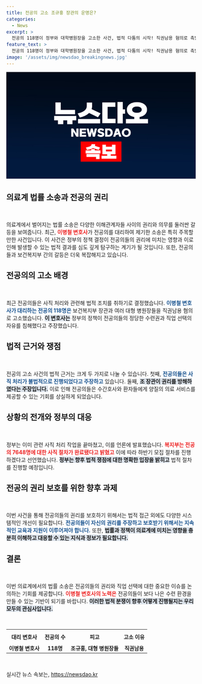 ```yaml
---
title: 전공의 고소 조규홍 장관의 운명은?
categories:
  - News
excerpt: >
  전공의 118명이 정부와 대학병원장을 고소한 사건, 법적 다툼의 시작! 직권남용 혐의로 촉발된 화제의 소송, 의료계의 미래는 어떻게 될까? 클릭으로 진실 속으로!
feature_text: >
  전공의 118명이 정부와 대학병원장을 고소한 사건, 법적 다툼의 시작! 직권남용 혐의로 촉발된 화제의 소송, 의료계의 미래는 어떻게 될까? 클릭으로 진실 속으로!
image: '/assets/img/newsdao_breakingnews.jpg'
---
```


<p><img src="/assets/img/newsdao_breakingnews.jpg" alt="ontimetimes 속보" /></p>

<h2 data-ke-size="size26">의료계 법률 소송과 전공의 권리</h2>

<p data-ke-size="size16">&nbsp;</p>

<p>의료계에서 벌어지는 법률 소송은 다양한 이해관계자들 사이의 권리와 의무를 둘러싼 갈등을 보여줍니다. 최근, <b><span style="color: #ee2323;">이병철 변호사</span></b>가 전공의를 대리하여 제기한 소송은 특히 주목할 만한 사건입니다. 이 사건은 정부의 정책 결정이 전공의들의 권리에 미치는 영향과 이로 인해 발생할 수 있는 법적 결과를 심도 깊게 탐구하는 계기가 될 것입니다. 또한, 전공의들과 보건복지부 간의 갈등은 더욱 복잡해지고 있습니다. </p>

<h2 data-ke-size="size26">전공의의 고소 배경</h2>

<p data-ke-size="size16">&nbsp;</p>

<p>최근 전공의들은 사직 처리와 관련해 법적 조치를 취하기로 결정했습니다. <b><span style="color: #1a5490;">이병철 변호사가 대리하는 전공의 118명은</span></b> 보건복지부 장관과 여러 대형 병원장들을 직권남용 혐의로 고소했습니다. <b><span style="background-color: #21538527;">이 변호사는</span></b> 정부의 정책이 전공의들의 정당한 수련권과 직업 선택의 자유를 침해했다고 주장했습니다. </p>

<h2 data-ke-size="size26">법적 근거와 쟁점</h2>

<p data-ke-size="size16">&nbsp;</p>

<p>전공의 고소 사건의 법적 근거는 크게 두 가지로 나눌 수 있습니다. 첫째, <b><span style="color: #1a5490;">전공의들은 사직 처리가 불법적으로 진행되었다고 주장하고</span></b> 있습니다. 둘째, <b><span style="background-color: #21538527;">조 장관이 권리를 방해하였다는 주장입니다.</span></b> 이로 인해 전공의들은 수간호사와 환자들에게 양질의 의료 서비스를 제공할 수 있는 기회를 상실하게 되었습니다. </p>

<h2 data-ke-size="size26">상황의 전개와 정부의 대응</h2>

<p data-ke-size="size16">&nbsp;</p>

<p>정부는 이미 관련 사직 처리 작업을 끝마쳤고, 이를 언론에 발표했습니다. <b><span style="color: #ee2323;">복지부는 전공의 7648명에 대한 사직 절차가 완료됐다고 밝혔고</span></b> 이에 따라 하반기 모집 절차를 진행하겠다고 선언했습니다. <b><span style="background-color: #21538527;">정부는 향후 법적 쟁점에 대한 명확한 입장을 밝히고</span></b> 법적 절차를 진행할 예정입니다. </p>

<h2 data-ke-size="size26">전공의 권리 보호를 위한 향후 과제</h2>

<p data-ke-size="size16">&nbsp;</p>

<p>이번 사건을 통해 전공의들의 권리를 보호하기 위해서는 법적 접근 외에도 다양한 시스템적인 개선이 필요합니다. <b><span style="color: #1a5490;">전공의들이 자신의 권리를 주장하고 보호받기 위해서는 지속적인 교육과 지원이 이루어져야 합니다.</span></b> 또한, <b><span style="background-color: #21538527;">법률과 정책이 의료계에 미치는 영향을 충분히 이해하고 대응할 수 있는 지식과 정보가 필요합니다.</span></b></p>

<h2 data-ke-size="size26">결론</h2>

<p data-ke-size="size16">&nbsp;</p>

<p>이번 의료계에서의 법률 소송은 전공의들의 권리와 직업 선택에 대한 중요한 이슈를 논의하는 기회를 제공합니다. <b><span style="color: #ee2323;">이병철 변호사의 노력은</span></b> 전공의들이 보다 나은 수련 환경을 만들 수 있는 기반이 되기를 바랍니다. <b><span style="background-color: #21538527;">이러한 법적 분쟁이 향후 어떻게 진행될지는 우리 모두의 관심사입니다.</span></b> </p>

<p data-ke-size="size16">&nbsp;</p>

<table style="width: 100%; border-collapse: collapse;">
  <tr>
    <th style="text-align: center; height: 30px;">대리 변호사</th>
    <th style="text-align: center; height: 30px;">전공의 수</th>
    <th style="text-align: center; height: 30px;">피고</th>
    <th style="text-align: center; height: 30px;">고소 이유</th>
  </tr>
  <tr>
    <td style="text-align: center; height: 17px;"><b>이병철 변호사</b></td>
    <td style="text-align: center; height: 17px;"><b>118명</b></td>
    <td style="text-align: center; height: 17px;"><b>조규홍, 대형 병원장들</b></td>
    <td style="text-align: center; height: 17px;"><b>직권남용</b></td>
  </tr>
</table>

<p data-ke-size="size16">&nbsp;</p>
실시간 뉴스 속보는, <a href="https://newsdao.kr" rel="dofollow">https://newsdao.kr</a>


